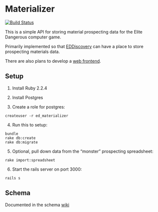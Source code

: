 Materializer
============

[![Build Status](https://travis-ci.org/gregmalcolm/ed-materializer.svg)](https://travis-ci.org/gregmalcolm/ed-materializer)

This is a simple API for storing material prospecting data for the Elite Dangerous computer game.

Primarily implemented so that [EDDiscovery](https://github.com/EDDiscovery/EDDiscovery)
can have a place to store prospecting materials data.

There are also plans to develop a [web frontend](https://github.com/gregmalcolm/ed-materializer-frontend).

Setup
-----

1) Install Ruby 2.2.4

2) Install Postgres

3) Create a role for postgres:
```
createuser -r ed_materializer
```

4) Run this to setup:
```
bundle
rake db:create
rake db:migrate
```

5) Optional, pull down data from the “monster” prospecting spreadsheet:
```
rake import:spreadsheet
```

6) Start the rails server on port 3000:
```
rails s
```

Schema
------

Documented in the schema [wiki](https://github.com/gregmalcolm/ed-materializer/wiki/Schema)
